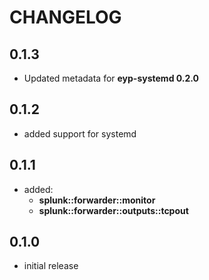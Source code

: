 # CHANGELOG

## 0.1.3

* Updated metadata for **eyp-systemd 0.2.0**

## 0.1.2

* added support for systemd

## 0.1.1

* added:
  * **splunk::forwarder::monitor**
  * **splunk::forwarder::outputs::tcpout**

## 0.1.0

* initial release
